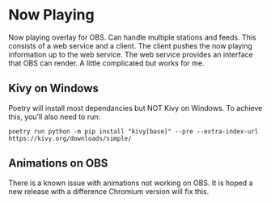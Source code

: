 # Now Playing

Now playing overlay for OBS. Can handle multiple stations and feeds. This consists of a web service and a client. The client pushes the now playing information up to the web service. The web service provides an interface that OBS can render. A little complicated but works for me.

## Kivy on Windows

Poetry will install most dependancies but NOT Kivy on Windows. To achieve this, you'll also need to run:

	poetry run python -m pip install "kivy[base]" --pre --extra-index-url https://kivy.org/downloads/simple/

## Animations on OBS

There is a known issue with animations not working on OBS. It is hoped a new release with a difference Chromium version will fix this.